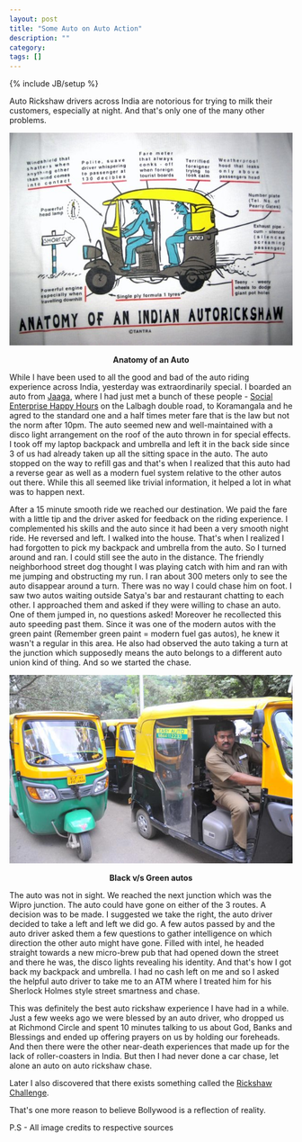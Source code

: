 ```yaml
---
layout: post
title: "Some Auto on Auto Action"
description: ""
category: 
tags: []
---
```

{% include JB/setup %}

Auto Rickshaw drivers across India are notorious for trying to milk their customers, especially at night. And that's only one of the many other problems.

 
![Anatomy of an Auto Rickshaw](/assets/images/auto_anatomy.jpg)
<div class="media-title">
	Anatomy of an Auto
</div>

While I have been used to all the good and bad of the auto riding experience across India, yesterday was extraordinarily special. I boarded an auto from [Jaaga](http://www.jaaga.in/), where I had just met a bunch of these people - [Social Enterprise Happy Hours](http://www.techsangam.com/2012/04/13/firang-invasion-of-indias-social-enterprise-ecosystem/) on the Lalbagh double road, to Koramangala and he agred to the standard one and a half times meter fare that is the law but not the norm after 10pm. The auto seemed new and well-maintained with a disco light arrangement on the roof of the auto thrown in for special effects. I took off my laptop backpack and umbrella and left it in the back side since 3 of us had already taken up all the sitting space in the auto. The auto stopped on the way to refill gas and that's when I realized that this auto had a reverse gear as well as a modern fuel system relative to the other autos out there. While this all seemed like trivial information, it helped a lot in what was to happen next.


After a 15 minute smooth ride we reached our destination. We paid the fare with a little tip and the driver asked for feedback on the riding experience. I complemented his skills and the auto since it had been a very smooth night ride. He reversed and left. I walked into the house. That's when I realized I had forgotten to pick my backpack and umbrella from the auto. So I turned around and ran. I could still see the auto in the distance. The friendly neighborhood street dog thought I was playing catch with him and ran with me jumping and obstructing my run. I ran about 300 meters only to see the auto disappear around a turn. There was no way I could chase him on foot. I saw two autos waiting outside Satya's bar and restaurant chatting to each other. I approached them and asked if they were willing to chase an auto. One of them jumped in, no questions asked! Moreover he recollected this auto speeding past them. Since it was one of the modern autos with the green paint (Remember green paint = modern fuel gas autos), he knew it wasn't a regular in this area. He also had observed the auto taking a turn at the junction which supposedly means the auto belongs to a different auto union kind of thing. And so we started the chase.

![Black v/s Green autos](/assets/images/auto-black-green.jpg)
<div class="media-title">
	Black v/s Green autos
</div>

The auto was not in sight. We reached the next junction which was the Wipro junction. The auto could have gone on either of the 3 routes. A decision was to be made. I suggested we take the right, the auto driver decided to take a left and left we did go. A few autos passed by and the auto driver asked them a few questions to gather intelligence on which direction the other auto might have gone. Filled with intel, he headed straight towards a new micro-brew pub that had opened down the street and there he was, the disco lights revealing his identity. And that's how I got back my backpack and umbrella. I had no cash left on me and so I asked the helpful auto driver to take me to an ATM where I treated him for his Sherlock Holmes style street smartness and chase.


This was definitely the best auto rickshaw experience I have had in a while. Just a few weeks ago we were blessed by an auto driver, who dropped us at Richmond Circle and spent 10 minutes talking to us about God, Banks and Blessings and ended up offering prayers on us by holding our foreheads. And then there were the other near-death experiences that made up for the lack of roller-coasters in India. But then I had never done a car chase, let alone an auto on auto rickshaw chase. 


Later I also discovered that there exists something called the [Rickshaw Challenge](http://www.rickshawchallenge.com/).

That's one more reason to believe Bollywood is a reflection of reality.

     
P.S - All image credits to respective sources

<style type="text/css">
.media-title {
    vertical-align:middle;
    text-align: center;
    max-height: 100%;
    font-weight: bold;
}

</style>
